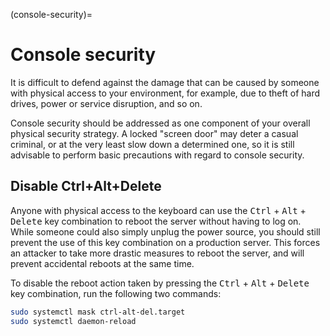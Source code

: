 (console-security)=
# Console security


It is difficult to defend against the damage that can be caused by someone with physical access to your environment, for example, due to theft of hard drives, power or service disruption, and so on. 

Console security should be addressed as one component of your overall physical security strategy. A locked "screen door" may deter a casual criminal, or at the very least slow down a determined one, so it is still advisable to perform basic precautions with regard to console security.

## Disable Ctrl+Alt+Delete

Anyone with physical access to the keyboard can use the <kbd>Ctrl</kbd> + <kbd>Alt</kbd> + <kbd>Delete</kbd> key combination to reboot the server without having to log on. While someone could also simply unplug the power source, you should still prevent the use of this key combination on a production server. This forces an attacker to take more drastic measures to reboot the server, and will prevent accidental reboots at the same time.

To disable the reboot action taken by pressing the <kbd>Ctrl</kbd> + <kbd>Alt</kbd> + <kbd>Delete</kbd> key combination, run the following two commands:

```bash
sudo systemctl mask ctrl-alt-del.target
sudo systemctl daemon-reload
```
